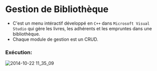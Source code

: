 # Gestion de Bibliothèque

- C'est un menu intéractif développé en `C++` dans `Microsoft Visual Studio` qui gère les livres, les adhérents et les empruntes dans une bibliothèque.
- Chaque module de gestion est un CRUD.

### Exécution:

![2014-10-22 11_35_09](https://media2.giphy.com/media/I1UPhqF5gmA5L2mFO6/giphy.gif?cid=790b761120f5561749a92871c936b2c07310d51a14d5b75e&rid=giphy.gif&ct=g)